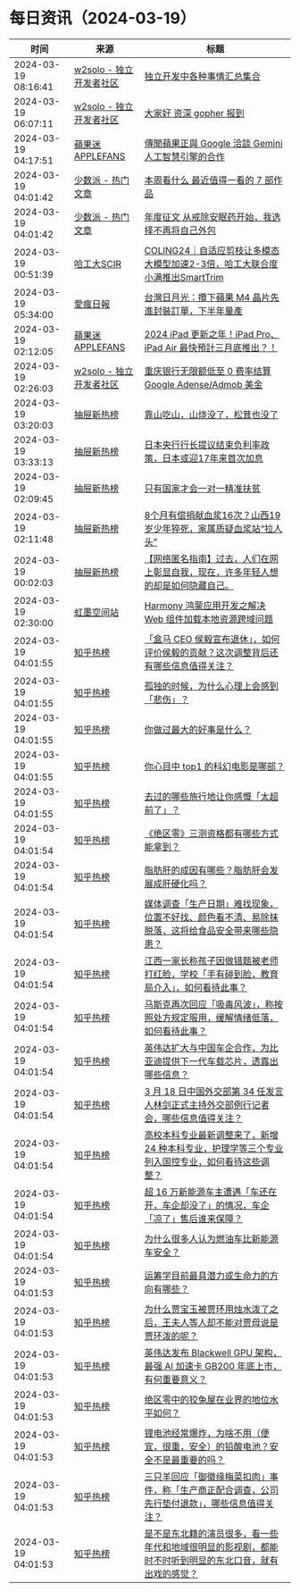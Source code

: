 ﻿# 每日资讯（2024-03-19）

|时间|来源|标题|
|---|---|---|
|2024-03-19 08:16:41|[w2solo - 独立开发者社区](https://w2solo.com/topics/feed)|[独立开发中各种事情汇总集合](https://w2solo.com/topics/4487)|
|2024-03-19 06:07:11|[w2solo - 独立开发者社区](https://w2solo.com/topics/feed)|[大家好 资深 gopher 报到](https://w2solo.com/topics/4486)|
|2024-03-19 04:17:51|[蘋果迷 APPLEFANS](https://applefans.today/feed/)|[傳聞蘋果正與 Google 洽談 Gemini 人工智慧引擎的合作](https://applefans.today/2024-03-apple-google-integrate-geminis-into-the-iphone/)|
|2024-03-19 04:01:42|[少数派 - 热门文章](https://rss.mifaw.com/articles/5c8bb11a3c41f61efd36683e/5c92450e3882afa09dff5928)|[本周看什么 最近值得一看的 7 部作品](https://sspai.com/post/87219)|
|2024-03-19 04:01:42|[少数派 - 热门文章](https://rss.mifaw.com/articles/5c8bb11a3c41f61efd36683e/5c92450e3882afa09dff5928)|[年度征文 从戒除安眠药开始，我选择不再将自己外包](https://sspai.com/post/86911)|
|2024-03-19 00:51:39|[哈工大SCIR](https://feedpress.me/wx-hit-scir)|[COLING24｜自适应剪枝让多模态大模型加速2-3倍，哈工大联合度小满推出SmartTrim](http://mp.weixin.qq.com/s?__biz=MzIxMjAzNDY5Mg%3D%3D&mid=2650812723&idx=1&sn=8c90cd274fb8b05cef7525bdd6370604)|
|2024-03-19 05:34:00|[愛瘋日報](http://www.iphonetaiwan.org/feeds/posts/default)|[台灣日月光：攬下蘋果 M4 晶片先進封裝訂單，下半年量產](https://www.iphonetaiwan.org/2024/03/apple-m4-advanced-packaging.html)|
|2024-03-19 02:12:05|[蘋果迷 APPLEFANS](https://applefans.today/feed/)|[2024 iPad 更新之年！iPad Pro、 iPad Air 最快預計三月底推出？！](https://applefans.today/2024-03-new-ipad-release-date-rumors/)|
|2024-03-19 02:26:03|[w2solo - 独立开发者社区](https://w2solo.com/topics/feed)|[重庆银行无限额低至 0 费率结算 Google Adense/Admob 美金](https://w2solo.com/topics/4485)|
|2024-03-19 03:20:03|[抽屉新热榜](http://dig.chouti.com/feed.xml)|[靠山吃山，山烧没了，松茸也没了](https://dig.chouti.com/link/41857234)|
|2024-03-19 03:33:13|[抽屉新热榜](http://dig.chouti.com/feed.xml)|[日本央行行长提议结束负利率政策，日本或迎17年来首次加息](https://dig.chouti.com/link/41857264)|
|2024-03-19 02:09:45|[抽屉新热榜](http://dig.chouti.com/feed.xml)|[只有国家才会一对一精准扶贫](https://dig.chouti.com/link/41856388)|
|2024-03-19 02:11:48|[抽屉新热榜](http://dig.chouti.com/feed.xml)|[8个月有偿捐献血浆16次？山西19岁少年猝死，家属质疑血浆站“拉人头”](https://dig.chouti.com/link/41856504)|
|2024-03-19 00:02:03|[抽屉新热榜](http://dig.chouti.com/feed.xml)|[【网络匿名指南】过去，人们在网上彰显自我，现在，许多年轻人想的却是如何隐藏自己。](https://dig.chouti.com/link/41855153)|
|2024-03-19 02:30:00|[虹墨空间站](https://www.imaegoo.com/atom.xml)|[Harmony 鸿蒙应用开发之解决 Web 组件加载本地资源跨域问题](https://www.imaegoo.com/2024/harmony-arkweb-cors/)|
|2024-03-19 04:01:55|[知乎热榜](https://rss.mifaw.com/articles/5c8bb11a3c41f61efd36683e/5c919d543882afa09dff3fa3)|[「盒马 CEO 侯毅宣布退休」，如何评价侯毅的贡献？这次调整背后还有哪些信息值得关注？](https://www.zhihu.com/question/649091215)|
|2024-03-19 04:01:55|[知乎热榜](https://rss.mifaw.com/articles/5c8bb11a3c41f61efd36683e/5c919d543882afa09dff3fa3)|[孤独的时候，为什么心理上会感到「悲伤」？](https://www.zhihu.com/question/648450294)|
|2024-03-19 04:01:55|[知乎热榜](https://rss.mifaw.com/articles/5c8bb11a3c41f61efd36683e/5c919d543882afa09dff3fa3)|[你做过最大的好事是什么？](https://www.zhihu.com/question/330920421)|
|2024-03-19 04:01:55|[知乎热榜](https://rss.mifaw.com/articles/5c8bb11a3c41f61efd36683e/5c919d543882afa09dff3fa3)|[你心目中 top1 的科幻电影是哪部？](https://www.zhihu.com/question/648514905)|
|2024-03-19 04:01:55|[知乎热榜](https://rss.mifaw.com/articles/5c8bb11a3c41f61efd36683e/5c919d543882afa09dff3fa3)|[去过的哪些旅行地让你感慨「太超前了」？](https://www.zhihu.com/question/648235421)|
|2024-03-19 04:01:54|[知乎热榜](https://rss.mifaw.com/articles/5c8bb11a3c41f61efd36683e/5c919d543882afa09dff3fa3)|[《绝区零》三测资格都有哪些方式能拿到？](https://www.zhihu.com/question/649044180)|
|2024-03-19 04:01:54|[知乎热榜](https://rss.mifaw.com/articles/5c8bb11a3c41f61efd36683e/5c919d543882afa09dff3fa3)|[脂肪肝的成因有哪些？脂肪肝会发展成肝硬化吗？](https://www.zhihu.com/question/649088362)|
|2024-03-19 04:01:54|[知乎热榜](https://rss.mifaw.com/articles/5c8bb11a3c41f61efd36683e/5c919d543882afa09dff3fa3)|[媒体调查「生产日期」难找现象，位置不好找、颜色看不清、易除抹脱落，这将给食品安全带来哪些隐患？](https://www.zhihu.com/question/649097244)|
|2024-03-19 04:01:54|[知乎热榜](https://rss.mifaw.com/articles/5c8bb11a3c41f61efd36683e/5c919d543882afa09dff3fa3)|[江西一家长称孩子因做错题被老师打红脸，学校「手有碰到脸，教育局介入」，如何看待此事？](https://www.zhihu.com/question/649066175)|
|2024-03-19 04:01:54|[知乎热榜](https://rss.mifaw.com/articles/5c8bb11a3c41f61efd36683e/5c919d543882afa09dff3fa3)|[马斯克再次回应「吸毒风波」，称按照处方规定服用，缓解情绪低落，如何看待此事？](https://www.zhihu.com/question/649169415)|
|2024-03-19 04:01:54|[知乎热榜](https://rss.mifaw.com/articles/5c8bb11a3c41f61efd36683e/5c919d543882afa09dff3fa3)|[英伟达扩大与中国车企合作，为比亚迪提供下一代车载芯片，透露出哪些信息？](https://www.zhihu.com/question/649170357)|
|2024-03-19 04:01:54|[知乎热榜](https://rss.mifaw.com/articles/5c8bb11a3c41f61efd36683e/5c919d543882afa09dff3fa3)|[3 月 18 日中国外交部第 34 任发言人林剑正式主持外交部例行记者会，哪些信息值得关注？](https://www.zhihu.com/question/649080962)|
|2024-03-19 04:01:54|[知乎热榜](https://rss.mifaw.com/articles/5c8bb11a3c41f61efd36683e/5c919d543882afa09dff3fa3)|[高校本科专业最新调整来了，新增 24 种本科专业，护理学等三个专业列入国控专业，如何看待这些调整？](https://www.zhihu.com/question/649171916)|
|2024-03-19 04:01:54|[知乎热榜](https://rss.mifaw.com/articles/5c8bb11a3c41f61efd36683e/5c919d543882afa09dff3fa3)|[超 16 万新能源车主遭遇「车还在开，车企却没了」的情况，车企「凉了」售后谁来保障？](https://www.zhihu.com/question/648684014)|
|2024-03-19 04:01:54|[知乎热榜](https://rss.mifaw.com/articles/5c8bb11a3c41f61efd36683e/5c919d543882afa09dff3fa3)|[为什么很多人认为燃油车比新能源车安全？](https://www.zhihu.com/question/605477739)|
|2024-03-19 04:01:53|[知乎热榜](https://rss.mifaw.com/articles/5c8bb11a3c41f61efd36683e/5c919d543882afa09dff3fa3)|[运筹学目前最具潜力或生命力的方向有哪些？](https://www.zhihu.com/question/648061702)|
|2024-03-19 04:01:53|[知乎热榜](https://rss.mifaw.com/articles/5c8bb11a3c41f61efd36683e/5c919d543882afa09dff3fa3)|[为什么贾宝玉被贾环用烛水泼了之后，王夫人等人却不能对贾母说是贾环泼的呢？](https://www.zhihu.com/question/648694911)|
|2024-03-19 04:01:53|[知乎热榜](https://rss.mifaw.com/articles/5c8bb11a3c41f61efd36683e/5c919d543882afa09dff3fa3)|[英伟达发布 Blackwell GPU 架构，最强 AI 加速卡 GB200 年底上市，有何重要意义？](https://www.zhihu.com/question/649151012)|
|2024-03-19 04:01:53|[知乎热榜](https://rss.mifaw.com/articles/5c8bb11a3c41f61efd36683e/5c919d543882afa09dff3fa3)|[绝区零中的狡兔屋在业界的地位水平如何？](https://www.zhihu.com/question/649090218)|
|2024-03-19 04:01:53|[知乎热榜](https://rss.mifaw.com/articles/5c8bb11a3c41f61efd36683e/5c919d543882afa09dff3fa3)|[锂电池经常爆炸，为啥不用（便宜，很重，安全）的铅酸电池？安全不是最重要的吗？](https://www.zhihu.com/question/471001272)|
|2024-03-19 04:01:53|[知乎热榜](https://rss.mifaw.com/articles/5c8bb11a3c41f61efd36683e/5c919d543882afa09dff3fa3)|[三只羊回应「御徽缘梅菜扣肉」事件，称「生产商正配合调查，公司先行垫付退款」，哪些信息值得关注？](https://www.zhihu.com/question/649102759)|
|2024-03-19 04:01:53|[知乎热榜](https://rss.mifaw.com/articles/5c8bb11a3c41f61efd36683e/5c919d543882afa09dff3fa3)|[是不是东北籍的演员很多，看一些年代和地域很明显的影视剧，都能时不时听到明显的东北口音，就有出戏的感觉？](https://www.zhihu.com/question/648654568)|
